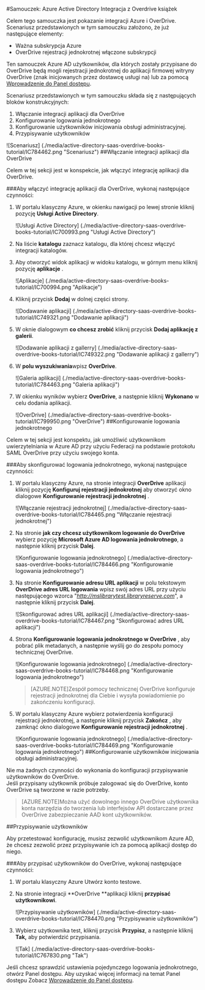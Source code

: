 <properties 
    pageTitle="Samouczek: Azure Active Directory Integracja z książek Overdrive | Microsoft Azure" 
    description="Dowiedz się, jak użyć książki Overdrive z usługą Azure Active Directory w celu włączenia rejestracji jednokrotnej, automatycznego inicjowania obsługi administracyjnej i innych!" 
    services="active-directory" 
    authors="jeevansd"  
    documentationCenter="na" 
    manager="femila"/>
<tags 
    ms.service="active-directory" 
    ms.devlang="na" 
    ms.topic="article" 
    ms.tgt_pltfrm="na" 
    ms.workload="identity" 
    ms.date="09/29/2016" 
    ms.author="jeedes" />

#<a name="tutorial-azure-active-directory-integration-with-overdrive-books"></a>Samouczek: Azure Active Directory Integracja z Overdrive książek
  
Celem tego samouczka jest pokazanie integracji Azure i OverDrive.  
Scenariusz przedstawionych w tym samouczku założono, że już następujące elementy:

-   Ważna subskrypcja Azure
-   OverDrive rejestracji jednokrotnej włączone subskrypcji
  
Ten samouczek Azure AD użytkowników, dla których zostały przypisane do OverDrive będą mogli rejestracji jednokrotnej do aplikacji firmowej witryny OverDrive (znak inicjowanych przez dostawcę usługi na) lub za pomocą [Wprowadzenie do Panel dostępu](active-directory-saas-access-panel-introduction.md).
  
Scenariusz przedstawionych w tym samouczku składa się z następujących bloków konstrukcyjnych:

1.  Włączanie integracji aplikacji dla OverDrive
2.  Konfigurowanie logowania jednokrotnego
3.  Konfigurowanie użytkowników inicjowania obsługi administracyjnej.
4.  Przypisywanie użytkowników

![Scenariusz] (./media/active-directory-saas-overdrive-books-tutorial/IC784462.png "Scenariusz")
##<a name="enabling-the-application-integration-for-overdrive"></a>Włączanie integracji aplikacji dla OverDrive
  
Celem w tej sekcji jest w konspekcie, jak włączyć integrację aplikacji dla OverDrive.

###<a name="to-enable-the-application-integration-for-overdrive-perform-the-following-steps"></a>Aby włączyć integrację aplikacji dla OverDrive, wykonaj następujące czynności:

1.  W portalu klasyczny Azure, w okienku nawigacji po lewej stronie kliknij pozycję **Usługi Active Directory**.

    ![Usługi Active Directory] (./media/active-directory-saas-overdrive-books-tutorial/IC700993.png "Usługi Active Directory")

2.  Na liście **katalogu** zaznacz katalogu, dla której chcesz włączyć integracji katalogów.

3.  Aby otworzyć widok aplikacji w widoku katalogu, w górnym menu kliknij pozycję **aplikacje** .

    ![Aplikacje] (./media/active-directory-saas-overdrive-books-tutorial/IC700994.png "Aplikacje")

4.  Kliknij przycisk **Dodaj** w dolnej części strony.

    ![Dodawanie aplikacji] (./media/active-directory-saas-overdrive-books-tutorial/IC749321.png "Dodawanie aplikacji")

5.  W oknie dialogowym **co chcesz zrobić** kliknij przycisk **Dodaj aplikację z galerii**.

    ![Dodawanie aplikacji z gallerry] (./media/active-directory-saas-overdrive-books-tutorial/IC749322.png "Dodawanie aplikacji z gallerry")

6.  W **polu wyszukiwania**wpisz **OverDrive**.

    ![Galeria aplikacji] (./media/active-directory-saas-overdrive-books-tutorial/IC784463.png "Galeria aplikacji")

7.  W okienku wyników wybierz **OverDrive**, a następnie kliknij **Wykonano** w celu dodania aplikacji.

    ![OverDrive] (./media/active-directory-saas-overdrive-books-tutorial/IC799950.png "OverDrive")
##<a name="configuring-single-sign-on"></a>Konfigurowanie logowania jednokrotnego
  
Celem w tej sekcji jest konspektu, jak umożliwić użytkownikom uwierzytelniania w Azure AD przy użyciu Federacji na podstawie protokołu SAML OverDrive przy użyciu swojego konta.

###<a name="to-configure-single-sign-on-perform-the-following-steps"></a>Aby skonfigurować logowania jednokrotnego, wykonaj następujące czynności:

1.  W portalu klasyczny Azure, na stronie integracji **OverDrive** aplikacji kliknij pozycję **Konfiguruj rejestracji jednokrotnej** aby otworzyć okno dialogowe **Konfigurowanie rejestracji jednokrotnej** .

    ![Włączanie rejestracji jednokrotnej] (./media/active-directory-saas-overdrive-books-tutorial/IC784465.png "Włączanie rejestracji jednokrotnej")

2.  Na stronie **jak czy chcesz użytkownikom logowanie do OverDrive** wybierz pozycję **Microsoft Azure AD logowania jednokrotnego**, a następnie kliknij przycisk **Dalej**.

    ![Konfigurowanie logowania jednokrotnego] (./media/active-directory-saas-overdrive-books-tutorial/IC784466.png "Konfigurowanie logowania jednokrotnego")

3.  Na stronie **Konfigurowanie adresu URL aplikacji** w polu tekstowym **OverDrive adres URL logowania** wpisz swój adres URL przy użyciu następującego wzorca "*http://mslibrarytest.libraryreserve.com*", a następnie kliknij przycisk **Dalej**.

    ![Skonfigurować adres URL aplikacji] (./media/active-directory-saas-overdrive-books-tutorial/IC784467.png "Skonfigurować adres URL aplikacji")

4.  Strona **Konfigurowanie logowania jednokrotnego w OverDrive** , aby pobrać plik metadanych, a następnie wyślij go do zespołu pomocy technicznej OverDrive.

    ![Konfigurowanie logowania jednokrotnego] (./media/active-directory-saas-overdrive-books-tutorial/IC784468.png "Konfigurowanie logowania jednokrotnego")

    >[AZURE.NOTE]Zespół pomocy technicznej OverDrive konfiguruje rejestracji jednokrotnej dla Ciebie i wysyła powiadomienie po zakończeniu konfiguracji.

5.  W portalu klasyczny Azure wybierz potwierdzenia konfiguracji rejestracji jednokrotnej, a następnie kliknij przycisk **Zakończ** , aby zamknąć okno dialogowe **Konfigurowanie rejestracji jednokrotnej** .

    ![Konfigurowanie logowania jednokrotnego] (./media/active-directory-saas-overdrive-books-tutorial/IC784469.png "Konfigurowanie logowania jednokrotnego")
##<a name="configuring-user-provisioning"></a>Konfigurowanie użytkowników inicjowania obsługi administracyjnej.
  
Nie ma żadnych czynności do wykonania do konfiguracji przypisywanie użytkowników do OverDrive.  
Jeśli przypisany użytkownik próbuje zalogować się do OverDrive, konto OverDrive są tworzone w razie potrzeby.

>[AZURE.NOTE]Można użyć dowolnego innego OverDrive użytkownika konta narzędzia do tworzenia lub interfejsów API dostarczane przez OverDrive zabezpieczanie AAD kont użytkowników.

##<a name="assigning-users"></a>Przypisywanie użytkowników
  
Aby przetestować konfigurację, musisz zezwolić użytkownikom Azure AD, że chcesz zezwolić przez przypisywanie ich za pomocą aplikacji dostęp do niego.

###<a name="to-assign-users-to-overdrive-perform-the-following-steps"></a>Aby przypisać użytkowników do OverDrive, wykonaj następujące czynności:

1.  W portalu klasyczny Azure Utwórz konto testowe.

2.  Na stronie integracji **OverDrive **aplikacji kliknij **przypisać użytkownikowi**.

    ![Przypisywanie użytkowników] (./media/active-directory-saas-overdrive-books-tutorial/IC784470.png "Przypisywanie użytkowników")

3.  Wybierz użytkownika test, kliknij przycisk **Przypisz**, a następnie kliknij **Tak,** aby potwierdzić przypisania.

    ![Tak] (./media/active-directory-saas-overdrive-books-tutorial/IC767830.png "Tak")
  
Jeśli chcesz sprawdzić ustawienia pojedynczego logowania jednokrotnego, otwórz Panel dostępu. Aby uzyskać więcej informacji na temat Panel dostępu Zobacz [Wprowadzenie do Panel dostępu](active-directory-saas-access-panel-introduction.md).